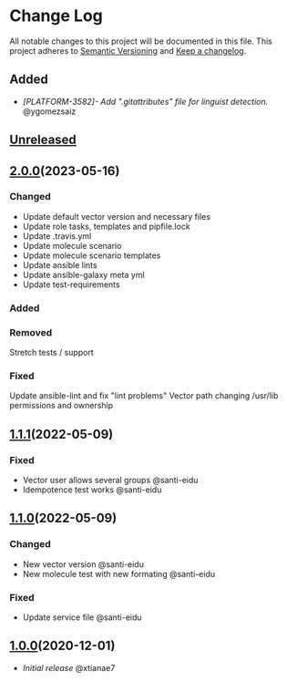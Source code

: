 # Change Log

All notable changes to this project will be documented in this file.
This project adheres to [Semantic Versioning](http://semver.org/) and [Keep a changelog](https://github.com/olivierlacan/keep-a-changelog).

## Added
- *[PLATFORM-3582]- Add ".gitattributes" file for linguist detection.* @ygomezsaiz

## [Unreleased](https://github.com/idealista/vector_role/tree/develop)
## [2.0.0](https://github.com/idealista/vector_role/tree/2.0.0)(2023-05-16)
### Changed
- Update default vector version and necessary files
- Update role tasks, templates and pipfile.lock
- Update .travis.yml
- Update molecule scenario
- Update molecule scenario templates
- Update ansible lints
- Update ansible-galaxy meta yml
- Update test-requirements
### Added
### Removed
Stretch tests / support
### Fixed
Update ansible-lint and fix "lint problems"
Vector path changing /usr/lib permissions and ownership
## [1.1.1](https://github.com/idealista/vector_role/tree/1.1.0)(2022-05-09)
### Fixed

- Vector user allows several groups @santi-eidu
- Idempotence test works @santi-eidu
## [1.1.0](https://github.com/idealista/vector_role/tree/1.1.0)(2022-05-09)
### Changed

- New vector version @santi-eidu
- New molecule test with new formating @santi-eidu
### Fixed
- Update service file @santi-eidu
## [1.0.0](https://github.com/idealista/vector_role/tree/1.0.0)(2020-12-01)
- *Initial release* @xtianae7
